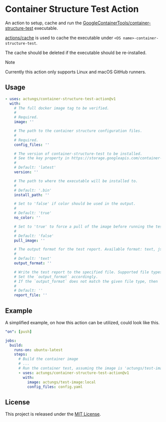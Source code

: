 # Container Structure Test Action

An action to setup, cache and run the [GoogleContainerTools/container-structure-test](https://github.com/GoogleContainerTools/container-structure-test) executable.

[actions/cache](https://github.com/actions/cache) is used to cache the executable under `<OS name>-container-structure-test`.

The cache should be deleted if the executable should be re-installed.

> [!NOTE]
> Currently this action only supports Linux and macOS GitHub runners.

## Usage

```yaml
- uses: actungs/container-structure-test-action@v1
  with:
    # The full docker image tag to be verified.
    #
    # Required.
    image: ''

    # The path to the container structure configuration files.
    #
    # Required.
    config_files: ''

    # The version of container-structure-test to be installed.
    # See the key property in https://storage.googleapis.com/container-structure-test for available versions.
    #
    # Default: 'latest'
    version: ''

    # The path to where the executable will be installed to.
    #
    # Default: '.bin'
    install_path: ''

    # Set to 'false' if color should be used in the output.
    #
    # Default: 'true'
    no_color: ''

    # Set to 'true' to force a pull of the image before running the tests.
    #
    # Default: 'false'
    pull_image: ''

    # The output format for the test report. Available format: text, json, junit.
    #
    # Default: 'text'
    output_format: ''

    # Write the test report to the specified file. Supported file types are json and junit.
    # Set the `output_format` accordingly.
    # If the `output_format` does not match the given file type, then `json` will be used instead.
    #
    # Default: ''
    report_file: ''
```

## Example

A simplified example, on how this action can be utilized, could look like this.

```yaml
"on": [push]

jobs:
  build:
    runs-on: ubuntu-latest
    steps:
      # Build the container image
      # ...
      # Run the container test, assuming the image is 'actungs/test-image:local' and the configuration file is 'config.yaml'.
      - uses: actungs/container-structure-test-action@v1
        with:
          image: actungs/test-image:local
          config_files: config.yaml
```

## License

This project is released under the [MIT License](./LICENSE).

